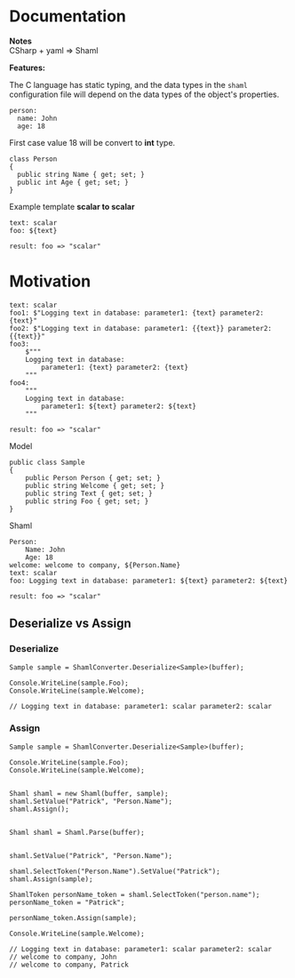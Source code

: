 <h1>Documentation</h1>

**Notes**
<br>
CSharp + yaml => Shaml

**Features:**

The C language has static typing, and the data types in the `shaml` configuration file will depend on the data types of the object's properties.

```
person:
  name: John
  age: 18
```

<p>First case value 18 will be convert to <b>int</b> type.</p>

```
class Person
{
  public string Name { get; set; }
  public int Age { get; set; }
}
```

Example template **scalar to scalar**

```
text: scalar
foo: ${text}

result: foo => "scalar"
```



<h1>Motivation</h1>





```
text: scalar
foo1: $"Logging text in database: parameter1: {text} parameter2: {text}"
foo2: $"Logging text in database: parameter1: {{text}} parameter2: {{text}}"
foo3:
	$"""
	Logging text in database:
		parameter1: {text} parameter2: {text}
	"""
foo4:
	"""
	Logging text in database:
		parameter1: ${text} parameter2: ${text}
	"""

result: foo => "scalar"
```

Model

```
public class Sample
{
	public Person Person { get; set; }
	public string Welcome { get; set; }
	public string Text { get; set; }
	public string Foo { get; set; }
}
```
Shaml
```
Person:
	Name: John
	Age: 18
welcome: welcome to company, ${Person.Name}
text: scalar
foo: Logging text in database: parameter1: ${text} parameter2: ${text}

result: foo => "scalar"
```

<h2>Deserialize vs Assign</h2>

<h3>Deserialize</h3>

```
Sample sample = ShamlConverter.Deserialize<Sample>(buffer);

Console.WriteLine(sample.Foo);
Console.WriteLine(sample.Welcome);

// Logging text in database: parameter1: scalar parameter2: scalar
```

<h3>Assign</h3>

```
Sample sample = ShamlConverter.Deserialize<Sample>(buffer);

Console.WriteLine(sample.Foo);
Console.WriteLine(sample.Welcome);


Shaml shaml = new Shaml(buffer, sample);
shaml.SetValue("Patrick", "Person.Name");
shaml.Assign();


Shaml shaml = Shaml.Parse(buffer);


shaml.SetValue("Patrick", "Person.Name");

shaml.SelectToken("Person.Name").SetValue("Patrick");
shaml.Assign(sample);

ShamlToken personName_token = shaml.SelectToken("person.name");
personName_token = "Patrick";

personName_token.Assign(sample);

Console.WriteLine(sample.Welcome);

// Logging text in database: parameter1: scalar parameter2: scalar
// welcome to company, John
// welcome to company, Patrick
```

